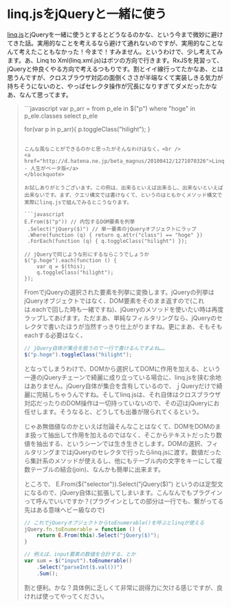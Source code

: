 # linq.jsをjQueryと一緒に使う

[linq.js](http://linqjs.codeplex.com/ "linq.js - LINQ for JavaScript Library")とjQueryを一緒に使うとするとどうなるのかな、という今まで微妙に避けてきた話。実用的なことを考えるなら避けて通れないのですが、実用的なことなんて考えたこともなかった！今まで！すみません。というわけで、少し考えてみます。あ、Linq to Xml(linq.xml.js)はボツの方向で行きます。RxJSを見習って、jQueryと仲良くやる方向で考えるつもりです。割とイイ線行ってたかなあ、とは思うんですが、クロスブラウザ対応の面倒くささが半端なくて実装しきる気力が持ちそうにないのと、やっぱセレクタ操作が冗長になりすぎてダメだったかなあ、なんて思ってます。

<blockquote>
```javascript
var p_arr = from p_ele in $("p")
            where "hoge" in p_ele.classes
            select p_ele

for(var p in p_arr){
    p.toggleClass("hilight");
}
```

こんな風なことができるのかと思ったがそんなわけはなく。<br />
<a href="http://d.hatena.ne.jp/beta_magnus/20100412/1271070326">Linq.js - 人生がベータ版</a>
</blockquote>

お試しありがとうございます。この例は、出来るといえば出来るし、出来ないといえば出来ないです。まず、クエリ構文では書けなくて、というのはともかくメソッド構文で実際にlinq.jsで組んでみるとこうなります。

```javascript
E.From($("p")) // 内包するDOM要素を列挙
 .Select("jQuery($)") // 単一要素のjQueryオブジェクトにラップ
 .Where(function (q) { return q.attr("class") == "hoge" })
 .ForEach(function (q) { q.toggleClass("hilight") });

// jQueryで同じような形にするならこうでしょうか
$("p.hoge").each(function () {
    var q = $(this);
    q.toggleClass("hilight");
});
```

FromでjQueryの選択された要素を列挙に変換します。jQueryの列挙はjQueryオブジェクトではなく、DOM要素をそのまま返すので(これは.eachで回した時も一緒ですね)、jQueryのメソッドを使いたい時は再度ラップしてあげます。ただまあ、単純なフィルタリングなら、jQueryのセレクタで書いたほうが当然すっきり仕上がりますね。更にまあ、そもそもeachする必要はなく、

```javascript
// jQuery自体が集合を扱うので一行で書けるんですよね……
$("p.hoge").toggleClass("hilight");
```

となってしまうわけで、DOMから選択してDOMに作用を加える、という一連のjQueryチェーンで綺麗に成り立っている場合に、linq.jsを挟む余地はありません。jQuery自体が集合を含有しているので、ｊQueryだけで綺麗に完結しちゃうんですね。そしてlinq.jsは、それ自体はクロスブラウザ対応だったりのDOM操作は一切持っていないので、その辺はjQueryにお任せします。そうなると、どうしても出番が限られてくるという。

じゃあ無価値なのかといえば勿論そんなことはなくて、DOMをDOMのまま扱って抽出して作用を加えるのではなく、そこからテキストだったり数値を抽出する、というシーンでは生き生きとします。DOMの選択、フィルタリングまではjQueryのセレクタで行ったらlinq.jsに渡す。数値だったら集計系のメソッドが使えるし、他にもテーブル内の文字をキーにして複数テーブルの結合(join)、なんかも簡単に出来ます。

ところで、 E.From($("selector")).Select("jQuery($)") というのは定型文になるので、jQuery自体に拡張してしまいます。こんなんでもプラグインって呼んでいいですか？(プラグインとしての部分は一行でも、繋がってる先はある意味ヘビー級なので)

```javascript
// これでjQueryオブジェクトからtoEnumerable()を呼ぶとlinqが使える
jQuery.fn.toEnumerable = function () {
    return E.From(this).Select("jQuery($)");
}

// 例えば、input要素の数値を合計する、とか
var sum = $("input").toEnumerable()
    .Select("parseInt($.val())")
    .Sum();
```

割と便利。かな？具体例に乏しくて非常に説得力に欠ける感じですが、良ければ使ってやってください。